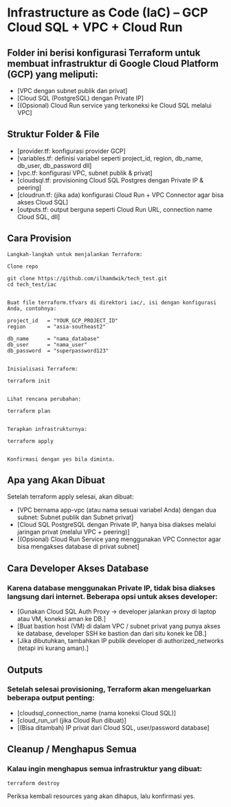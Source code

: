 # Infrastructure as Code (IaC) – GCP Cloud SQL + VPC + Cloud Run

## Folder ini berisi konfigurasi Terraform untuk membuat infrastruktur di Google Cloud Platform (GCP) yang meliputi:

- [VPC dengan subnet publik dan privat]
- [Cloud SQL (PostgreSQL) dengan Private IP]
- [(Opsional) Cloud Run service yang terkoneksi ke Cloud SQL melalui VPC]


## Struktur Folder & File

- [provider.tf: konfigurasi provider GCP]
- [variables.tf: definisi variabel seperti project_id, region, db_name, db_user, db_password dll]
- [vpc.tf: konfigurasi VPC, subnet publik & privat]
- [cloudsql.tf: provisioning Cloud SQL Postgres dengan Private IP & peering]
- [cloudrun.tf: (jika ada) konfigurasi Cloud Run + VPC Connector agar bisa akses Cloud SQL]
- [outputs.tf: output berguna seperti Cloud Run URL, connection name Cloud SQL, dll]


## Cara Provision

```
Langkah-langkah untuk menjalankan Terraform:

Clone repo

git clone https://github.com/ilhamdwik/tech_test.git
cd tech_test/iac


Buat file terraform.tfvars di direktori iac/, isi dengan konfigurasi Anda, contohnya:

project_id   = "YOUR_GCP_PROJECT_ID"
region       = "asia-southeast2"

db_name      = "nama_database"
db_user      = "nama_user"
db_password  = "superpassword123"


Inisialisasi Terraform:

terraform init


Lihat rencana perubahan:

terraform plan


Terapkan infrastrukturnya:

terraform apply


Konfirmasi dengan yes bila diminta.
```


## Apa yang Akan Dibuat

Setelah terraform apply selesai, akan dibuat:

- [VPC bernama app-vpc (atau nama sesuai variabel Anda) dengan dua subnet: Subnet publik dan Subnet privat]
- [Cloud SQL PostgreSQL dengan Private IP, hanya bisa diakses melalui jaringan privat (melalui VPC + peering)]
- [(Opsional) Cloud Run Service yang menggunakan VPC Connector agar bisa mengakses database di privat subnet]


## Cara Developer Akses Database

### Karena database menggunakan Private IP, tidak bisa diakses langsung dari internet. Beberapa opsi untuk akses developer:

- [Gunakan Cloud SQL Auth Proxy → developer jalankan proxy di laptop atau VM, koneksi aman ke DB.]
- [Buat bastion host (VM) di dalam VPC / subnet privat yang punya akses ke database, developer SSH ke bastion dan dari situ konek ke DB.]
- [Jika dibutuhkan, tambahkan IP publik developer di authorized_networks (tetapi ini kurang aman).]


## Outputs

### Setelah selesai provisioning, Terraform akan mengeluarkan beberapa output penting:

- [cloudsql_connection_name (nama koneksi Cloud SQL)]
- [cloud_run_url (jika Cloud Run dibuat)]
- [(Bisa ditambah) IP privat dari Cloud SQL, user/password database]


## Cleanup / Menghapus Semua

### Kalau ingin menghapus semua infrastruktur yang dibuat:

```
terraform destroy
```

Periksa kembali resources yang akan dihapus, lalu konfirmasi yes.